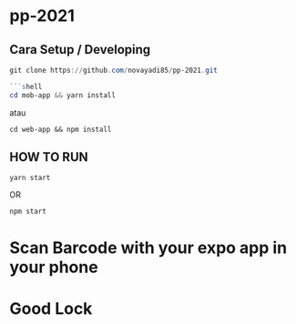 # pp-2021

## Cara Setup / Developing

```PowerShell
git clone https://github.com/novayadi85/pp-2021.git 

```shell 
cd mob-app && yarn install
``` 
atau

```shell 
cd web-app && npm install
``` 

## HOW TO RUN

```shell 
yarn start 
```
OR 

```shell 
npm start 
```

# Scan Barcode with your expo app in your phone 
# Good Lock
